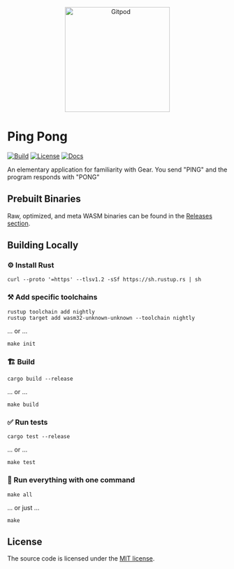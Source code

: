 <p align="center">
  <a href="https://gitpod.io/#https://github.com/gear-dapps/ping">
    <img src="https://gitpod.io/button/open-in-gitpod.svg" width="240" alt="Gitpod">
  </a>
</p>

# Ping Pong

[![Build][build_badge]][build_href]
[![License][lic_badge]][lic_href]
[![Docs][docs_badge]][docs_href]

[build_badge]: https://github.com/gear-dapps/ping/workflows/Build/badge.svg
[build_href]: https://github.com/gear-dapps/ping/actions/workflows/build.yml

[lic_badge]: https://img.shields.io/badge/License-MIT-success
[lic_href]: https://github.com/gear-dapps/ping/blob/master/LICENSE

[docs_badge]: https://img.shields.io/badge/Docs-online-5023dd
[docs_href]: https://dapp.rs/ping

An elementary application for familiarity with Gear. You send "PING" and the program responds with "PONG"

## Prebuilt Binaries

Raw, optimized, and meta WASM binaries can be found in the [Releases section](https://github.com/gear-dapps/ping/releases/tag/build).

## Building Locally

### ⚙️ Install Rust

```shell
curl --proto '=https' --tlsv1.2 -sSf https://sh.rustup.rs | sh
```

### ⚒️ Add specific toolchains

```shell
rustup toolchain add nightly
rustup target add wasm32-unknown-unknown --toolchain nightly
```

... or ...

```shell
make init
```

### 🏗️ Build

```shell
cargo build --release
```

... or ...

```shell
make build
```

### ✅ Run tests

```shell
cargo test --release
```

... or ...

```shell
make test
```

### 🚀 Run everything with one command

```shell
make all
```

... or just ...

```shell
make
```

## License

The source code is licensed under the [MIT license](LICENSE).
